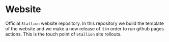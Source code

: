 # Website

Official ```Stallion``` website repository. In this repository we build the template
of the website and we make a new release of it in order to run github pages
actions. This is the touch point of ```Stallion``` site rollouts.
